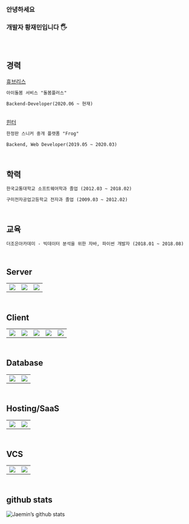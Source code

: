 ### 안녕하세요
### 개발자 황재민입니다 🖐 <br /><br /><br />


**경력**
------
[휴브리스<br/>](http://dorbom.com/main.html?undefined)

```diff
아이돌봄 서비스 "돌봄플러스"

Backend-Developer(2020.06 ~ 현재)
```


[<br/>힌터<br/>](https://frogworld.co.kr/)

```diff
한정판 스니커 중개 플랫폼 "Frog"

Backend, Web Developer(2019.05 ~ 2020.03) 
```

 
**<br/>학력**
------
```diff
한국교통대학교 소프트웨어학과 졸업 (2012.03 ~ 2018.02)

구미전자공업고등학교 전자과 졸업 (2009.03 ~ 2012.02)
```
  


**<br/>교육**
------
```diff
더조은아카데미 - 빅데이터 분석을 위한 자바, 파이썬 개발자 (2018.01 ~ 2018.08)  
```


## <br/>Server
<table>
  <tr>
    <td valign="top"><img src="https://img.shields.io/badge/php-%23777BB4.svg?&style=for-the-badge&logo=php&logoColor=white"/></td>
    <td valign="top"><img src="https://img.shields.io/badge/java-%23ED8B00.svg?&style=for-the-badge&logo=java&logoColor=white"/></td>
    <td valign="top"><img src="https://img.shields.io/badge/spring%20-%236DB33F.svg?&style=for-the-badge&logo=spring&logoColor=white"/></td>
  </tr>
</table>


## <br/>Client
<table>
  <tr>
    <td valign="top"><img src="https://img.shields.io/badge/javascript%20-%23323330.svg?&style=for-the-badge&logo=javascript&logoColor=%23F7DF1E"/></td>
    <td valign="top"><img src="https://img.shields.io/badge/dart-%230175C2.svg?&style=for-the-badge&logo=dart&logoColor=white"/></td>
    <td valign="top"><img src="https://img.shields.io/badge/react%20-%2320232a.svg?&style=for-the-badge&logo=react&logoColor=%2361DAFB"/></td>
    <td valign="top"><img src="https://img.shields.io/badge/vuejs%20-%2335495e.svg?&style=for-the-badge&logo=vue.js&logoColor=%234FC08D"/></td>
    <td valign="top"><img src="https://img.shields.io/badge/Flutter%20-%2302569B.svg?&style=for-the-badge&logo=Flutter&logoColor=white" /></td>
  </tr>
</table>


## <br/>Database
<table>
  <tr>
    <td valign="top"><img src="https://img.shields.io/badge/mysql-%2300f.svg?&style=for-the-badge&logo=mysql&logoColor=white"/></td>
    <td valign="top"><img src ="https://img.shields.io/badge/MongoDB-%234ea94b.svg?&style=for-the-badge&logo=mongodb&logoColor=white"/></td>
  </tr>
</table>


## <br/>Hosting/SaaS
<table>
  <tr>
    <td valign="top"><img src="https://img.shields.io/badge/AWS%20-%23FF9900.svg?&style=for-the-badge&logo=amazon-aws&logoColor=white"/></td>
    <td valign="top"><img src="https://img.shields.io/badge/firebase%20-%23039BE5.svg?&style=for-the-badge&logo=firebase"/></td>
  </tr>
</table>


## <br/>VCS
<table>
  <tr>
    <td valign="top"><img src="https://img.shields.io/badge/git%20-%23F05033.svg?&style=for-the-badge&logo=git&logoColor=white"/></td>
    <td valign="top"><img src="https://img.shields.io/badge/bitbucket%20-%230047B3.svg?&style=for-the-badge&logo=bitbucket&logoColor=white"/></td>
  </tr>
</table>


## <br/>github stats
![Jaemin’s github stats](https://github-readme-stats.vercel.app/api?username=jaemin-hwang&show_icons=true&theme=radical&count_private=true)




